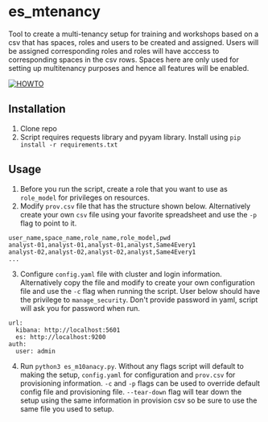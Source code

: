 # es_mtenancy
Tool to create a multi-tenancy setup for training and workshops based on a csv that has spaces, roles and users to be created and assigned. Users will be assigned corresponding roles and roles will have acccess to corresponding spaces in the csv rows. Spaces here are only used for setting up multitenancy purposes and hence all features will be enabled.

[![HOWTO](https://img.youtube.com/vi/YOUTUBE_VIDEO_ID_HERE/0.jpg)](https://youtu.be/w8R0Qpwl5wc)

## Installation
1. Clone repo
2. Script requires requests library and pyyam library. Install using `pip install -r requirements.txt`

## Usage
1. Before you run the script, create a role that you want to use as `role_model` for privileges on resources.
2. Modify `prov.csv` file that has the structure shown below. Alternatively create your own `csv` file using your favorite spreadsheet and use the `-p` flag to point to it.
```
user_name,space_name,role_name,role_model,pwd
analyst-01,analyst-01,analyst-01,analyst,Same4Every1
analyst-02,analyst-02,analyst-02,analyst,Same4Every1
...
```

3. Configure `config.yaml` file with cluster and login information. Alternatively copy the file and modify to create your own configuration file and use the `-c` flag when running the script. User below should have the privilege to `manage_security`. Don't provide password in yaml, script will ask you for password when run.

```
url:
  kibana: http://localhost:5601
  es: http://localhost:9200
auth:
  user: admin
```

4. Run `python3 es_m10anacy.py`. Without any flags script will default to making the setup, `config.yaml` for configuration and `prov.csv` for provisioning information. `-c` and `-p` flags can be used to override default config file and provisioning file. `--tear-down` flag will tear down the setup using the same information in provision csv so be sure to use the same file you used to setup.